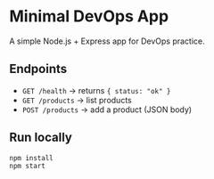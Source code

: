 # Minimal DevOps App

A simple Node.js + Express app for DevOps practice.

## Endpoints
- `GET /health` → returns `{ status: "ok" }`
- `GET /products` → list products
- `POST /products` → add a product (JSON body)

## Run locally
```bash
npm install
npm start
